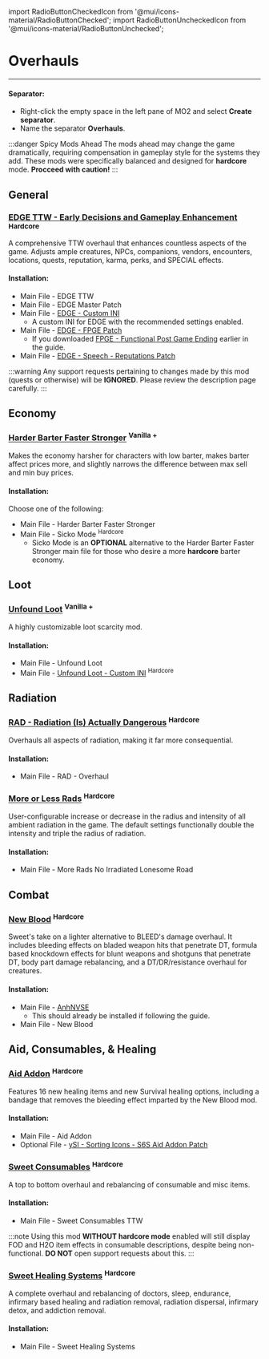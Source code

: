 ﻿import RadioButtonCheckedIcon from '@mui/icons-material/RadioButtonChecked';
import RadioButtonUncheckedIcon from '@mui/icons-material/RadioButtonUnchecked';

# Overhauls 

---

#### Separator:

- Right-click the empty space in the left pane of MO2 and select **Create separator**.
- Name the separator **Overhauls**.

:::danger Spicy Mods Ahead
The mods ahead may change the game dramatically, requiring compensation in gameplay style for the systems they add. These mods were specifically balanced and designed for **hardcore** mode. **Procceed with caution!**
:::

## General

### [EDGE TTW - Early Decisions and Gameplay Enhancement](https://www.nexusmods.com/newvegas/mods/74921) <sup>Hardcore</sup>

A comprehensive TTW overhaul that enhances countless aspects of the game. Adjusts ample creatures, NPCs, companions, vendors, encounters, locations, quests, reputation, karma, perks, and SPECIAL effects.

#### Installation:

- Main File - EDGE TTW
- Main File - EDGE Master Patch
- Main File - [EDGE - Custom INI](https://www.nexusmods.com/newvegas/mods/79005?tab=files&file_id=1000130918&nmm=1)
  - A custom INI for EDGE with the recommended settings enabled.
- Main File - [EDGE - FPGE Patch](https://www.nexusmods.com/newvegas/mods/79005?tab=files&file_id=1000130962&nmm=1)
  - If you downloaded [FPGE - Functional Post Game Ending](https://www.nexusmods.com/newvegas/mods/66726) earlier in the guide.
- Main File - [EDGE - Speech - Reputations Patch](https://www.nexusmods.com/newvegas/mods/79005?tab=files&file_id=1000130963&nmm=1)

:::warning
Any support requests pertaining to changes made by this mod (quests or otherwise) will be **IGNORED**. Please review the description page carefully.
:::

## Economy

### [Harder Barter Faster Stronger](https://www.nexusmods.com/newvegas/mods/80360) <sup>Vanilla +</sup>

Makes the economy harsher for characters with low barter, makes barter affect prices more, and slightly narrows the difference between max sell and min buy prices.

#### Installation:

Choose one of the following:
- Main File - Harder Barter Faster Stronger
- Main File - Sicko Mode  <sup>Hardcore</sup>
  - Sicko Mode is an **OPTIONAL** alternative to the Harder Barter Faster Stronger main file for those who desire a more **hardcore** barter economy.

## Loot

### [Unfound Loot](https://mod.pub/falloutnv/24-unfound-loot) <sup>Vanilla +</sup>

A highly customizable loot scarcity mod.

#### Installation:

- Main File - Unfound Loot
- Main File - [Unfound Loot - Custom INI](https://www.nexusmods.com/newvegas/mods/79005?tab=files&file_id=1000129340&nmm=1) <sup>Hardcore</sup>

## Radiation

### [RAD - Radiation (Is) Actually Dangerous](https://www.nexusmods.com/newvegas/mods/71541) <sup>Hardcore</sup>

Overhauls all aspects of radiation, making it far more consequential.

#### Installation:

- Main File - RAD - Overhaul

### [More or Less Rads](https://www.nexusmods.com/newvegas/mods/84757) <sup>Hardcore</sup>

User-configurable increase or decrease in the radius and intensity of all ambient radiation in the game. The default settings functionally double the intensity and triple the radius of radiation.

#### Installation:

- Main File - More Rads No Irradiated Lonesome Road

## Combat

### [New Blood](https://www.nexusmods.com/newvegas/mods/75666) <sup>Hardcore</sup>

Sweet's take on a lighter alternative to BLEED's damage overhaul. It includes bleeding effects on bladed weapon hits that penetrate DT, formula based knockdown effects for blunt weapons and shotguns that penetrate DT, body part damage rebalancing, and a DT/DR/resistance overhaul for creatures.

#### Installation:

- Main File - [AnhNVSE](https://www.nexusmods.com/newvegas/mods/74012)
  - This should already be installed if following the guide.
- Main File - New Blood

## Aid, Consumables, & Healing

### [Aid Addon](https://www.nexusmods.com/newvegas/mods/74379) <sup>Hardcore</sup>

Features 16 new healing items and new Survival healing options, including a bandage that removes the bleeding effect imparted by the New Blood mod.

#### Installation:

- Main File - Aid Addon
- Optional File - [ySI - Sorting Icons - S6S Aid Addon Patch](https://www.nexusmods.com/newvegas/mods/74358)

### [Sweet Consumables](https://www.nexusmods.com/newvegas/mods/73437) <sup>Hardcore</sup>

A top to bottom overhaul and rebalancing of consumable and misc items.

#### Installation:

- Main File - Sweet Consumables TTW

:::note
Using this mod **WITHOUT hardcore mode** enabled will still display FOD and H2O item effects in consumable descriptions, despite being non-functional. **DO NOT** open support requests about this.
:::

### [Sweet Healing Systems](https://www.nexusmods.com/newvegas/mods/83473) <sup>Hardcore</sup>

A complete overhaul and rebalancing of doctors, sleep, endurance, infirmary based healing and radiation removal, radiation dispersal, infirmary detox, and addiction removal.

#### Installation:

- Main File - Sweet Healing Systems
